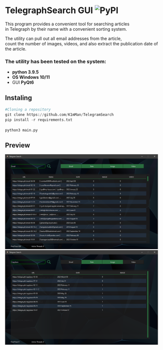 # TelegraphSearch GUI ![PyPI](https://img.shields.io/pypi/pyversions/requests)
This program provides a convenient tool for searching articles \
in Telegraph by their name with a convenient sorting system. 

The utility can pull out all email addresses from the article, \
count the number of images, videos, and also extract the publication date of the article.

### The utility has been tested on the system:
* **python 3.9.5**
* **OS Windows 10/11**
* GUI **PyQt6** 

## Instaling
```python
#Cloning a repository
git clone https://github.com/K1mMan/TelegramSearch
pip install -r requirements.txt

python3 main.py
```
## Preview
![alt text](https://github.com/K1mMan/sys/blob/main/preview_one.png)
![alt text](https://github.com/K1mMan/sys/blob/main/preview_two.png)

